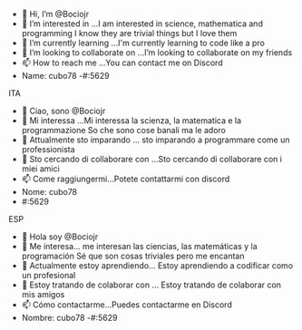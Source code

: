 - 👋 Hi, I’m @Bociojr
- 👀 I’m interested in ...I am interested in science, mathematica and programming
I know they are trivial things but I love them
- 🌱 I’m currently learning ...I'm currently learning to code like a pro
- 💞️ I’m looking to collaborate on ...I’m looking to collaborate on my friends
- 📫 How to reach me ...You can contact me on Discord
- Name: cubo78
-#:5629


ITA


- 👋 Ciao, sono @Bociojr
- 👀 Mi interessa ...Mi interessa la scienza, la matematica e la programmazione
So che sono cose banali ma le adoro
- 🌱 Attualmente sto imparando ... sto imparando a programmare come un professionista
- 💞️ Sto cercando di collaborare con ...Sto cercando di collaborare con i miei amici
- 📫 Come raggiungermi...Potete contattarmi con discord
- Nome: cubo78
- #:5629


ESP


- 👋 Hola soy @Bociojr
- 👀 Me interesa... me interesan las ciencias, las matemáticas y la programación
Sé que son cosas triviales pero me encantan
- 🌱 Actualmente estoy aprendiendo... Estoy aprendiendo a codificar como un profesional
- 💞️ Estoy tratando de colaborar con ... Estoy tratando de colaborar con mis amigos
- 📫 Cómo contactarme...Puedes contactarme en Discord
- Nombre: cubo78
-#:5629


<!---
Bociojr/Bociojr is a ✨ special ✨ repository because its `README.md` (this file) appears on your GitHub profile.
You can click the Preview link to take a look at your changes.
--->
